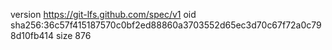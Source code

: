 version https://git-lfs.github.com/spec/v1
oid sha256:36c57f415187570c0bf2ed88860a3703552d65ec3d70c67f72a0c798d10fb414
size 876
